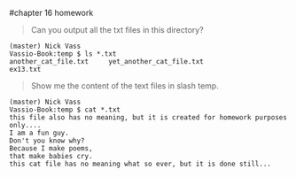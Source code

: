 #chapter 16 homework

> Can you output all the txt files in this directory?

```
(master) Nick Vass
Vassio-Book:temp $ ls *.txt
another_cat_file.txt     yet_another_cat_file.txt
ex13.txt
```


> Show me the content of the text files in slash temp.

```
(master) Nick Vass
Vassio-Book:temp $ cat *.txt
this file also has no meaning, but it is created for homework purposes only....
I am a fun guy.
Don't you know why?
Because I make poems,
that make babies cry.
this cat file has no meaning what so ever, but it is done still...
```
